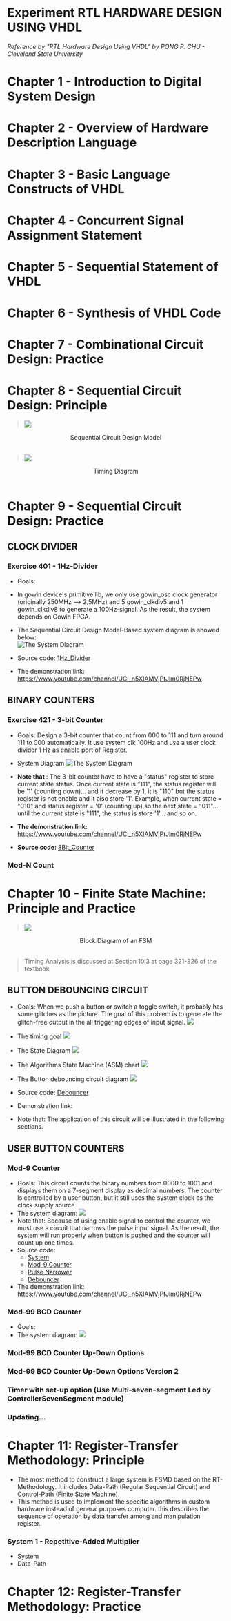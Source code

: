 # Experiment RTL HARDWARE DESIGN USING VHDL
<em> Reference by "RTL Hardware Design Using VHDL" by PONG P. CHU - Cleveland State University </em>

# Chapter 1 - Introduction to Digital System Design

# Chapter 2 - Overview of Hardware Description Language

# Chapter 3 - Basic Language Constructs of VHDL

# Chapter 4 - Concurrent Signal Assignment Statement

# Chapter 5 - Sequential Statement of VHDL

# Chapter 6 - Synthesis of VHDL Code

# Chapter 7 - Combinational Circuit Design: Practice

# Chapter 8 - Sequential Circuit Design: Principle


> <img src = "Ex401/img/SCDModel.png">
<div style="text-align: center;">
Sequential Circuit Design Model
</div>
</img>
<br>

><img src = "Ex401/img/timing.png">
<div style="text-align: center;">
Timing Diagram
</div>
</img>
<br>





# Chapter 9 - Sequential Circuit Design: Practice
  

## CLOCK DIVIDER
### Exercise 401 - 1Hz-Divider 
  - Goals: 
  - In gowin device's primitive lib, we only use gowin_osc clock generator (originally 250MHz --> 2,5MHz) and 5 gowin_clkdiv5 and 1 gowin_clkdiv8 to generate a 100Hz-signal. As the result, the system depends on Gowin FPGA. <br>
  - The Sequential Circuit Design Model-Based system diagram is showed below: <br>
  ![The System Diagram](Ex401/img/Ex401Dia.png) <br>

  - Source code: [1Hz_Divider](Ex401/src/Devider_1Hz.vhd)

  
  - The demonstration link: https://www.youtube.com/channel/UCi_n5XIAMVjPtJlm0RjNEPw
## BINARY COUNTERS
### Exercise 421 - 3-bit Counter
 - Goals: Design a 3-bit counter that count from 000 to 111 and turn around 111 to 000 automatically. It use system clk 100Hz and use a user clock divider 1 Hz as enable port of Register.
 - System Diagram 
 ![The System Diagram](Ex421/img/CounterDia.png) <br>

- <b>Note that </b>: The 3-bit counter have to have a "status" register to store current state status. Once current state is "111", the status register will be '1' (counting down)... and it decrease by 1, it is "110" but the status register is not enable and it also store '1'. Example, when current state = "010" and status register = '0' (counting up) so the next state = "011"... until the current state is "111", the status is store '1'... and so on. <br>
- <b>The demonstration link:</b> https://www.youtube.com/channel/UCi_n5XIAMVjPtJlm0RjNEPw <br>
- <b>Source code: </b> [3Bit_Counter](Ex421/src/Counter_3_Bit.vhd)

### Mod-N Count


# Chapter 10 - Finite State Machine: Principle and Practice

> <img src = "img/FSM_Diagram.png">
<div style="text-align: center;">
  Block Diagram of an FSM
</div>
</img>
<br>

> Timing Analysis is discussed at Section 10.3 at page 321-326 of the textbook

## BUTTON DEBOUNCING CIRCUIT
- Goals: When we push a button or switch a toggle switch, it probably has some glitches as the picture. The goal of this problem is to generate the glitch-free output in the all triggering edges of input signal.
![](img/Switch_Debounce.jpg)

- The timing goal 
![](img/DebounceTiming.png)

- The State Diagram
![](img/DebounceFSM.png)

- The Algorithms State Machine (ASM) chart
![](img/DebounceASM.png)

- The Button debouncing circuit diagram
![](img/DebounceCircuitDia.png)

- Source code:  [Debouncer](Debouncer/src/components/Debouncer.vhd)

- Demonstration link: 
- Note that: The application of this circuit will be illustrated in the following sections.

## USER BUTTON COUNTERS
### Mod-9 Counter
- Goals: This circuit counts the binary numbers from 0000 to 1001 and displays them on a 7-segment display as decimal numbers. The counter is controlled by a user button, but it still uses the system clock as the clock supply source
- The system diagram:
![](img/Mod_9_Counrter_Button.png)
- Note that: Because of using enable signal to control the counter, we must use a circuit that narrows the pulse input signal. As the result, the system will run properly when button is pushed and the counter will count up one times.
- Source code: 
  - [System](Debouncer/src/CounterSystemButton.vhd)
  - [Mod-9 Counter](Debouncer/src/components/Mod_9_Counter.vhd)
  - [Pulse Narrower](Debouncer/src/components/PulseNarrower.vhd)
  - [Debouncer](Debouncer/src/components/Debouncer.vhd)
- The demonstration link: https://www.youtube.com/channel/UCi_n5XIAMVjPtJlm0RjNEPw

### Mod-99 BCD Counter
- Goals:
- The system diagram:
![](img/Mod_99_Counter_Button.png)
### Mod-99 BCD Counter Up-Down Options
### Mod-99 BCD Counter Up-Down Options Version 2 
### Timer with set-up option (Use Multi-seven-segment Led by ControllerSevenSegment module)
### Updating...

# Chapter 11: Register-Transfer Methodology: Principle
- The most method to construct a large system is FSMD based on the RT-Methodology. It includes Data-Path (Regular Sequential Circuit) and Control-Path (Finite State Machine).
- This method is used to implement the specific algorithms in custom hardware instead of general purposes computer. this describes the sequence of operation by data transfer among and manipulation register.
### System 1 - Repetitive-Added Multiplier
- System 
- Data-Path 

# Chapter 12: Register-Transfer Methodology: Practice











